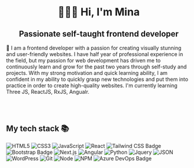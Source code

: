 <h1 align="center">👩🏻‍💻 Hi, I'm Mina </h1>
<h2 align="center"> Passionate self-taught frontend developer </h2>

<p>🍃 I am a frontend developer with a passion for creating visually stunning and user-friendly websites. I have half year of professional experience in the field, but my passion for web development has driven me to continuously learn and grow for the past two years through self-study and projects. With my strong motivation and quick learning ability, I am confident in my ability to quickly grasp new technologies and put them into practice in order to create high-quality websites. I'm currently learning Three JS, ReactJS, RxJS, Angualr. </p>

</br>
</br>
<h2> My tech stack 📚 </h2>

![HTML5](https://img.shields.io/badge/-HTML5-F05032?style=for-the-badge&logo=html5&logoColor=ffffff)
![CSS3](https://img.shields.io/badge/-CSS3-007ACC?style=for-the-badge&logo=css3)
![JavaScript](https://img.shields.io/badge/-JavaScript-%23F7DF1C?style=for-the-badge&logo=javascript&logoColor=000000&color=%23FFCE5A)
![React](https://img.shields.io/badge/-React-053261?&style=for-the-badge&logo=React&logoColor=white)
![Tailwind CSS Badge](https://img.shields.io/badge/Tailwind%20CSS-06B6D4?logo=tailwindcss&logoColor=fff&style=for-the-badge)
![Bootstrap Badge](https://img.shields.io/badge/Bootstrap-7952B3?logo=bootstrap&logoColor=fff&style=for-the-badge)
![Next.js](https://img.shields.io/badge/Next.js-000?logo=nextdotjs&logoColor=fff&style=for-the-badge)
![Angular](https://img.shields.io/badge/-Angular-F32405?&style=for-the-badge&logo=Angular&logoColor=white)
![Python](https://img.shields.io/badge/-Python-3776AB?&style=for-the-badge&logo=Python&logoColor=white)
![Jquery](https://img.shields.io/badge/-Jquery-0769AD?style=for-the-badge&logo=jquery&logoColor=white)
![JSON](https://img.shields.io/badge/-Json-000000?&style=for-the-badge&logo=Json&logoColor=white)
![WordPress](https://img.shields.io/badge/-WordPress-21759B?style=for-the-badge&logo=wordpress&logoColor=white)
![Git](https://img.shields.io/badge/-Git-F05032?style=for-the-badge&logo=git&logoColor=ffffff)
![Node](https://img.shields.io/badge/-Nodejs-43853d?style=for-the-badge&logo=Node.js&logoColor=white)
![NPM](https://img.shields.io/badge/-NPM-CB3837?style=for-the-badge&logo=npm&logoColor=white)
![Azure DevOps Badge](https://img.shields.io/badge/Azure%20DevOps-0078D7?logo=azuredevops&logoColor=fff&style=for-the-badge)

<br/>
